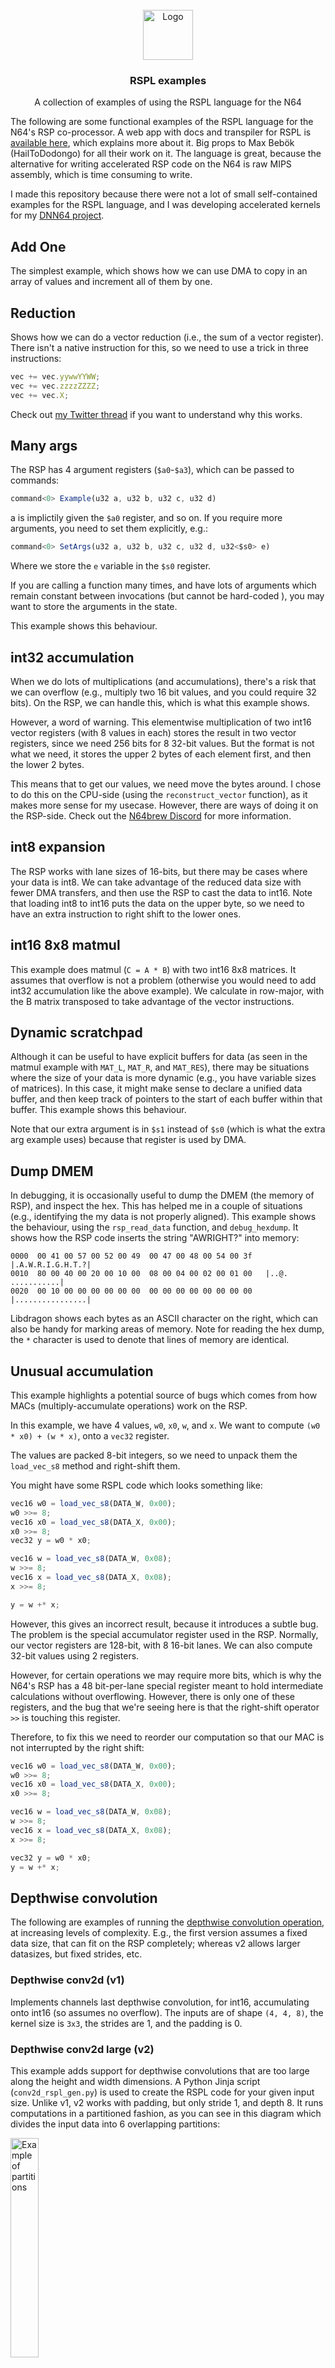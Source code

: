 <!-- PROJECT LOGO -->
<br />
<div align="center">
  <a href="https://github.com/Wheest/rspl_examples">
    <img src="logo.png" alt="Logo" width="80" height="80">
  </a>

  <h3 align="center">RSPL examples</h3>

  <p align="center">
    A collection of examples of using the RSPL language for the N64
    <br />
  </p>
</div>

The following are some functional examples of the RSPL language for the N64's RSP co-processor.
A web app with docs and transpiler for RSPL is [available here](https://mbeboek.gitlab.io/rspl/), which explains more about it.
Big props to Max Bebök (HailToDodongo) for all their work on it.
The language is great, because the alternative for writing accelerated RSP code on the N64 is raw MIPS assembly, which is time consuming to write.

I made this repository because there were not a lot of small self-contained examples for the RSPL language, and I was developing accelerated kernels for my [DNN64 project](https://gibsonic.org/blog/2024/03/12/dnn64_p1).

## Add One

The simplest example, which shows how we can use DMA to copy in an array of values and increment all of them by one.

## Reduction

Shows how we can do a vector reduction (i.e., the sum of a vector register).
There isn't a native instruction for this, so we need to use a trick in three instructions:

``` javascript
vec += vec.yywwYYWW;
vec += vec.zzzzZZZZ;
vec += vec.X;
```

Check out [my Twitter thread](https://twitter.com/PerryGibson_/status/1776239662136185044) if you want to understand why this works.

## Many args

The RSP has 4 argument registers (`$a0`-`$a3`), which can be passed to commands:

``` javascript
command<0> Example(u32 a, u32 b, u32 c, u32 d)
```

a is implictily given the `$a0` register, and so on.
If you require more arguments, you need to set them explicitly, e.g.:

``` javascript
command<0> SetArgs(u32 a, u32 b, u32 c, u32 d, u32<$s0> e)
```

Where we store the `e` variable in the `$s0` register.

If you are calling a function many times, and have lots of arguments which remain constant between invocations (but cannot be hard-coded ), you may want to store the arguments in the state.

This example shows this behaviour.

## int32 accumulation

When we do lots of multiplications (and accumulations), there's a risk that we can overflow (e.g., multiply two 16 bit values, and you could require 32 bits).
On the RSP, we can handle this, which is what this example shows.

However, a word of warning.
This elementwise multiplication of two int16 vector registers (with 8 values in each) stores the result in two vector registers, since we need 256 bits for 8 32-bit values.
But the format is not what we need, it stores the upper 2 bytes of each element first, and then the lower 2 bytes.

This means that to get our values, we need move the bytes around.
I chose to do this on the CPU-side (using the `reconstruct_vector` function), as it makes more sense for my usecase.
However, there are ways of doing it on the RSP-side.  Check out the [N64brew Discord](https://n64brew.dev/wiki/Main_Page) for more information.

## int8 expansion

The RSP works with lane sizes of 16-bits, but there may be cases where your data is int8.
We can take advantage of the reduced data size with fewer DMA transfers, and then use the RSP to cast the data to int16.
Note that loading int8 to int16 puts the data on the upper byte, so we need to have an extra instruction to right shift to the lower ones.

## int16 8x8 matmul

This example does matmul (`C = A * B`) with two int16 8x8 matrices.
It assumes that overflow is not a problem (otherwise you would need to add int32 accumulation like the above example).
We calculate in row-major, with the B matrix transposed to take advantage of the vector instructions.

## Dynamic scratchpad

Although it can be useful to have explicit buffers for data (as seen in the matmul example with `MAT_L`, `MAT_R`, and `MAT_RES`), there may be situations where the size of your data is more dynamic (e.g., you have variable sizes of matrices).
In this case, it might make sense to declare a unified data buffer, and then keep track of pointers to the start of each buffer within that buffer.
This example shows this behaviour.

Note that our extra argument is in `$s1` instead of `$s0` (which is what the extra arg example uses) because that register is used by DMA.

## Dump DMEM

In debugging, it is occasionally useful to dump the DMEM (the memory of RSP), and inspect the hex.
This has helped me in a couple of situations (e.g., identifying the my data is not properly aligned).
This example shows the behaviour, using the `rsp_read_data` function, and `debug_hexdump`.
It shows how the RSP code inserts the string "AWRIGHT?" into memory:

```
0000  00 41 00 57 00 52 00 49  00 47 00 48 00 54 00 3f   |.A.W.R.I.G.H.T.?|
0010  80 00 40 00 20 00 10 00  08 00 04 00 02 00 01 00   |..@. ...........|
0020  00 10 00 00 00 00 00 00  00 00 00 00 00 00 00 00   |................|
```

Libdragon shows each bytes as an ASCII character on the right, which can also be handy for marking areas of memory.
Note for reading the hex dump, the `*` character is used to denote that lines of memory are identical.

## Unusual accumulation

This example highlights a potential source of bugs which comes from how MACs (multiply-accumulate operations) work on the RSP.

In this example, we have 4 values, `w0`, `x0`, `w`, and `x`.  We want to compute `(w0 * x0) + (w * x)`, onto a `vec32` register.

The values are packed 8-bit integers, so we need to unpack them the `load_vec_s8` method and right-shift them.

You might have some RSPL code which looks something like:

``` javascript
vec16 w0 = load_vec_s8(DATA_W, 0x00);
w0 >>= 8;
vec16 x0 = load_vec_s8(DATA_X, 0x00);
x0 >>= 8;
vec32 y = w0 * x0;

vec16 w = load_vec_s8(DATA_W, 0x08);
w >>= 8;
vec16 x = load_vec_s8(DATA_X, 0x08);
x >>= 8;

y = w +* x;
```

However, this gives an incorrect result, because it introduces a subtle bug.
The problem is the special accumulator register used in the RSP.
Normally, our vector registers are 128-bit, with 8 16-bit lanes.
We can also compute 32-bit values using 2 registers.

However, for certain operations we may require more bits, which is why the N64's RSP has a 48 bit-per-lane special register meant to hold intermediate calculations without overflowing.
However, there is only one of these registers, and the bug that we're seeing here is that the right-shift operator `>>` is touching this register.

Therefore, to fix this we need to reorder our computation so that our MAC is not interrupted by the right shift:

``` javascript
vec16 w0 = load_vec_s8(DATA_W, 0x00);
w0 >>= 8;
vec16 x0 = load_vec_s8(DATA_X, 0x00);
x0 >>= 8;

vec16 w = load_vec_s8(DATA_W, 0x08);
w >>= 8;
vec16 x = load_vec_s8(DATA_X, 0x08);
x >>= 8;

vec32 y = w0 * x0;
y = w +* x;
```

## Depthwise convolution

The following are examples of running the [depthwise convolution operation](https://paperswithcode.com/method/depthwise-convolution), at increasing levels of complexity.
E.g., the first version assumes a fixed data size, that can fit on the RSP completely; whereas v2 allows larger datasizes, but fixed strides, etc.

### Depthwise conv2d (v1)

Implements channels last depthwise convolution, for int16, accumulating onto int16 (so assumes no overflow).
The inputs are of shape `(4, 4, 8)`, the kernel size is `3x3`, the strides are 1, and the padding is 0.

### Depthwise conv2d large (v2)

This example adds support for depthwise convolutions that are too large along the height and width dimensions.
A Python Jinja script (`conv2d_rspl_gen.py`) is used to create the RSPL code for your given input size.
Unlike v1, v2 works with padding, but only stride 1, and depth 8.
It runs computations in a partitioned fashion, as you can see in this diagram which divides the input data into 6 overlapping partitions:

<img src="./rsp_depthwise_conv2d_large/partition_6.png" alt="Example of partitions" width="30%" />

Partitioning is necessary because the N64 has a limited amount of memory, and partition 6 is the same size as the other 5, but with extra zeros at the end which are discarded in the final output.
The maximum height of the input and output partitions are determined by `conv2d_rspl_gen.py`, which iteratively guestimates how much memory the RSP would have left.

The script (`conv2d_rspl_gen.py`) prints what the suggested partition sizes are, and you should edit them in the `main.c` file as appropriate.
You need to manually copy the generated RSPL file to the [RSPL webapp](https://mbeboek.gitlab.io/rspl/), then copy the generated assembly into the `rsp_simple.S` file.
It is not until version 3 of the script (adding support for deeper depthwise convolutions) that I add automatic compilation.

### Depthwise conv2d deep (v3)

This example adds support for deeper depthwise convolution, i.e., `in_c >= 8`.
It still needs to be a multiple of 8, but in my experience it usually is anyway.
It also only supports stride of 1.

It computes partitions of depth 8 in the same way as v2, but also computes other partitions of depth 8.
It computes all the outputs at a given depth first, then loads the next set of weights, and computes the next set.

An example of this is given below, where we compute the red, green, and blue partitions first, before moving back to the next set of 3 partitions.

![Example of depth partitions](./rsp_depthwise_conv2d_deep/deep_partitions.png)

The RSPL code generation script (`conv2d_rspl_gen.py`) has been upgraded (I'm not backporting lol), and now calls the RSPL compiler itself, rather than generating an RSPL file that you need to [copy into the web app manually](https://mbeboek.gitlab.io/rspl/).
See [the RSPL GitLab](https://gitlab.com/mbeboek/rspl) for instructions for building, and be sure to replace the path to the CLI in the code generation script.

### Depthwise conv2d stride (v4)

This example extends v3 to support strides for depthwise convolution.
When using a stride greater than 1, the average speedups go from ~8.4x to ~4.4x, since there is now less data reuse.

The RSPL code generation script (`conv2d_rspl_gen.py`) has been upgraded, and now also better calculates the state memory available and being used by our kernel, so that it suggests larger partition sizes.

### Depthwise conv2d general (v5)

This example extends v4 to work with generic data sizes.
Whereas previously the code needed to be generated using a Jinja template for a specific data size, now the RSPL code takes arguments, and only needs to be compiled once for all supported data sizes.

Instead, the ucode takes arguments at execution time.
Since we call out `DepthConv` function many times for each layer (see above for details about the partitions), we don't want to waste memory bandwidth sending the same arguments over and over.
Therefore we add a `SetArgs` function which is called once and stores the constants in the state.

Similarly, since the sizes of the data and outputs could change, we create a unified `DATA` buffer and store the pointers to the start of each subarray.

### Depthwise conv2d quant (v6)

This version adds support for quantisation, where our inputs and weights are `int8`, and our outputs are `int32`.
It uses techniques seen in the "int32 accumulation" and "int8 expansion" example, as well as the "Unusual accumulation" example.


### Depthwise conv2d wide (v7)

This adds support for when the input data is too wide to fit a full partition.
In this case, we split the data into both horizontal and vertical tiles.
You can see an example of what this looks like:

<img src="./rsp_depthwise_conv2d_wide/hw_partition_full.png" alt="Example of partitions" width="30%" />

In addition, this version adds a unit testing suite, and support for asymmetric padding.
